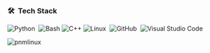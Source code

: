 ### 🛠 &nbsp;Tech Stack

![Python](https://img.shields.io/badge/-Python-05122A?style=flat&logo=python)&nbsp;
![Bash](https://img.shields.io/badge/-Bash-black?style=flat-square&logo=gnu-bash)
![C++](https://img.shields.io/badge/-C++-black?style=flat-square&logo=c%2B%2B)
![Linux](https://img.shields.io/badge/-GNU/Linux-05122A?style=flat&logo=linux)&nbsp;
![GitHub](https://img.shields.io/badge/-GitHub-05122A?style=flat&logo=github)&nbsp;
![Visual Studio Code](https://img.shields.io/badge/-Visual%20Studio%20Code-05122A?style=flat&logo=visual-studio-code&logoColor=007ACC)&nbsp;

<p>
<img src="https://komarev.com/ghpvc/?username=pnmlinux&label=Profile%20views&color=0e75b6&style=flat" alt="pnmlinux" />
